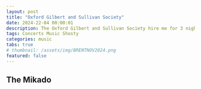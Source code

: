 ```yaml
---
layout: post
title: "Oxford Gilbert and Sullivan Society"
date: 2024-22-04 00:00:01
description: The Oxford Gilbert and Sullivan Society hire me for 3 nights...
tags: Concerts Music Shosty
categories: music
tabs: true
# thumbnail: /assets/img/BRENTNOV2024.png
featured: false
---
```

The Mikado
---
<!-- # <img src="/assets/img/BRENTNOV2024.png" style="width: 100%;"> -->

